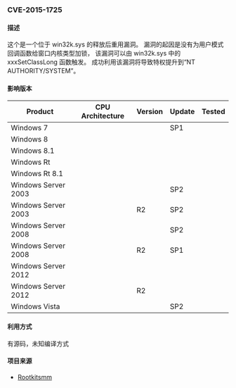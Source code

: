 ### CVE-2015-1725

#### 描述

这个是一个位于 win32k.sys 的释放后重用漏洞。 漏洞的起因是没有为用户模式回调函数给窗口内核类型加锁， 该漏洞可以由 win32k.sys 中的 xxxSetClassLong 函数触发。 成功利用该漏洞将导致特权提升到“NT AUTHORITY/SYSTEM”。

#### 影响版本

| Product             | CPU Architecture | Version | Update | Tested |
| ------------------- | ---------------- | ------- | ------ | ------ |
| Windows 7           |                  |         | SP1    |        |
| Windows 8           |                  |         |        |        |
| Windows 8.1         |                  |         |        |        |
| Windows Rt          |                  |         |        |        |
| Windows Rt 8.1      |                  |         |        |        |
| Windows Server 2003 |                  |         | SP2    |        |
| Windows Server 2003 |                  | R2      | SP2    |        |
| Windows Server 2008 |                  |         | SP2    |        |
| Windows Server 2008 |                  | R2      | SP1    |        |
| Windows Server 2012 |                  |         |        |        |
| Windows Server 2012 |                  | R2      |        |        |
| Windows Vista       |                  |         | SP2    |        |

#### 利用方式

有源码，未知编译方式

#### 项目来源

- [Rootkitsmm](https://github.com/Rootkitsmm/MS15-061)

